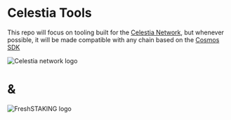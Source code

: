 # Celestia Tools

This repo will focus on tooling built for the [Celestia Network](https://github.com/celestiaorg/), but whenever possible, it will be made compatible with any chain based on the [Cosmos SDK](https://github.com/cosmos/cosmos-sdk)

![Celestia network logo](https://avatars.githubusercontent.com/u/54859940?s=400&v=4 'Celestia network')
# &
![FreshSTAKING logo](https://pbs.twimg.com/profile_images/1539316263314370560/syHanQz4_400x400.jpg 'FreshSTAKING')
